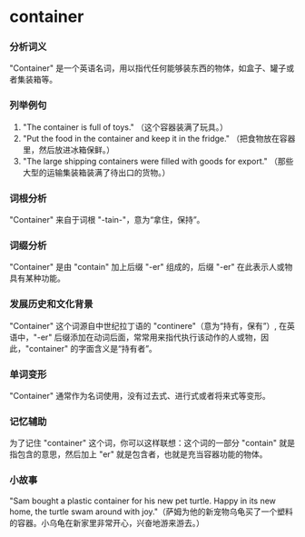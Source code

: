 # container

### 分析词义

  

"Container" 是一个英语名词，用以指代任何能够装东西的物体，如盒子、罐子或者集装箱等。

  

### 列举例句

  

1.  "The container is full of toys." （这个容器装满了玩具。）
2.  "Put the food in the container and keep it in the fridge." （把食物放在容器里，然后放进冰箱保鲜。）
3.  "The large shipping containers were filled with goods for export." （那些大型的运输集装箱装满了待出口的货物。）

  

### 词根分析

  

"Container" 来自于词根 "-tain-"，意为“拿住，保持”。

  

### 词缀分析

  

"Container" 是由 "contain" 加上后缀 "-er" 组成的，后缀 "-er" 在此表示人或物具有某种功能。

  

### 发展历史和文化背景

  

"Container" 这个词源自中世纪拉丁语的 "continere"（意为“持有，保有”）, 在英语中，"-er" 后缀添加在动词后面，常常用来指代执行该动作的人或物，因此，"container" 的字面含义是“持有者”。

  

### 单词变形

  

"Container" 通常作为名词使用，没有过去式、进行式或者将来式等变形。

  

### 记忆辅助

  

为了记住 "container" 这个词，你可以这样联想：这个词的一部分 "contain" 就是指包含的意思，然后加上 "er" 就是包含者，也就是充当容器功能的物体。

  

### 小故事

  

"Sam bought a plastic container for his new pet turtle. Happy in its new home, the turtle swam around with joy."（萨姆为他的新宠物乌龟买了一个塑料的容器。小乌龟在新家里非常开心，兴奋地游来游去。）
